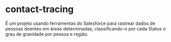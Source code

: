 # contact-tracing
É um projeto usando ferramentas do Salesforce para rastrear dados de pessoas doentes em áreas determinadas, classificando-o por cada Status o grau de gravidade por pessoa e região.
